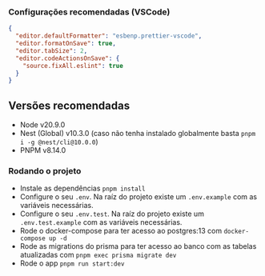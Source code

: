 ### Configurações recomendadas (VSCode)

```json
{
  "editor.defaultFormatter": "esbenp.prettier-vscode",
  "editor.formatOnSave": true,
  "editor.tabSize": 2,
  "editor.codeActionsOnSave": {
    "source.fixAll.eslint": true
  }
}
```

## Versões recomendadas

- Node v20.9.0
- Nest (Global) v10.3.0 (caso não tenha instalado globalmente basta `pnpm i -g @nest/cli@10.0.0`)
- PNPM v8.14.0

### Rodando o projeto

- Instale as dependências `pnpm install`
- Configure o seu `.env`. Na raíz do projeto existe um `.env.example` com as variáveis necessárias.
- Configure o seu `.env.test`. Na raíz do projeto existe um `.env.test.example` com as variáveis necessárias.
- Rode o docker-compose para ter acesso ao postgres:13 com `docker-compose up -d`
- Rode as migrations do prisma para ter acesso ao banco com as tabelas atualizadas com `pnpm exec prisma migrate dev`
- Rode o app `pnpm run start:dev`
